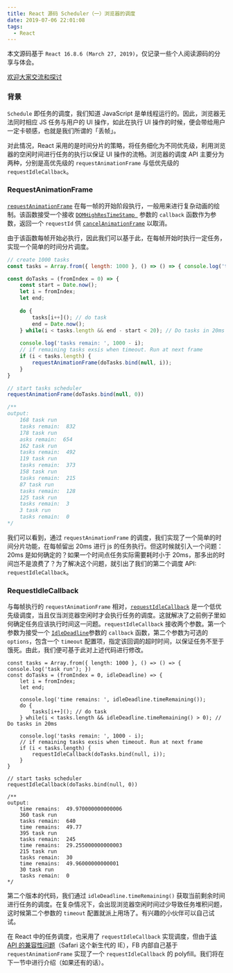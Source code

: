 ```yaml
---
title: React 源码 Scheduler（一）浏览器的调度
date: 2019-07-06 22:01:08
tags:
  - React
---
```


本文源码基于 `React 16.8.6 (March 27, 2019)`，仅记录一些个人阅读源码的分享与体会。

[欢迎大家交流和探讨](https://geasscn.com)

### 背景

`Schedule` 即任务的调度，我们知道 JavaScript 是单线程运行的。因此，浏览器无法同时相应 JS 任务与用户的 UI 操作，如此在执行 UI 操作的时候，便会带给用户一定卡顿感，也就是我们所谓的「丢帧」。

对此情况，React 采用的是时间分片的策略，将任务细化为不同优先级，利用浏览器的空闲时间进行任务的执行以保证 UI 操作的流畅。浏览器的调度 API 主要分为两种，分别是高优先级的 `requestAnimationFrame` 与低优先级的 `requestIdleCallback`。

### RequestAnimationFrame
[`requestAnimationFrame`](https://developer.mozilla.org/zh-CN/docs/Web/API/Window/requestAnimationFrame) 在每一帧的开始阶段执行，一般用来进行复杂动画的绘制。该函数接受一个接收 [`DOMHighResTimeStamp `](https://developer.mozilla.org/zh-CN/docs/Web/API/DOMHighResTimeStamp) 参数的 `callback` 函数作为参数，返回一个 `requestId` 供 [`cancelAnimationFrame`](https://developer.mozilla.org/zh-CN/docs/Web/API/Window/cancelAnimationFrame) 以取消。

由于该函数每帧开始必执行，因此我们可以基于此，在每帧开始时执行一定任务，实现一个简单的时间分片调度。

```javascript
// create 1000 tasks 
const tasks = Array.from({ length: 1000 }, () => () => { console.log('task run'); })

const doTasks = (fromIndex = 0) => {
	const start = Date.now();
	let i = fromIndex;
	let end;
	
	do {
		tasks[i++](); // do task
		end = Date.now();
	} while(i < tasks.length && end - start < 20); // Do tasks in 20ms
	
	console.log('tasks remain: ', 1000 - i);
	// if remaining tasks exsis when timeout. Run at next frame
	if (i < tasks.length) {
		requestAnimationFrame(doTasks.bind(null, i));
	}
}

// start tasks scheduler
requestAnimationFrame(doTasks.bind(null, 0))

/** 
output:
	168 task run
	tasks remain:  832
	178 task run
	asks remain:  654
	162 task run
	tasks remain:  492
	119 task run
	tasks remain:  373
	158 task run
	tasks remain:  215
	87 task run
	tasks remain:  128
	125 task run
	tasks remain:  3
	3 task run
	tasks remain:  0
*/
```
我们可以看到，通过 `requestAnimationFrame` 的调度，我们实现了一个简单的时间分片功能，在每帧留出 20ms 进行 js 的任务执行。但这时候就引入一个问题：20ms 是如何确定的？如果一个时间点任务实际需要耗时小于 20ms，那多出的时间岂不是浪费了？为了解决这个问题，就引出了我们的第二个调度 API: `requestIdleCallback`。

### RequestIdleCallback
与每帧执行的 `requestAnimationFrame` 相对，[`requestIdleCallback`](https://developer.mozilla.org/zh-CN/docs/Web/API/Window/requestIdleCallback) 是一个低优先级调度，当且仅当浏览器空闲时才会执行任务的调度。这就解决了之前例子里如何确定任务应该执行时间这一问题。`requestIdleCallback` 接收两个参数。第一个参数为接受一个 [`IdleDeadline`](https://developer.mozilla.org/zh-CN/docs/Web/API/IdleDeadline)参数的 `callback` 函数，第二个参数为可选的 `options`，包含一个 `timeout` 配置项，指定该回调的超时时间，以保证任务不至于饿死。由此，我们便可基于此对上述代码进行修改。

```
const tasks = Array.from({ length: 1000 }, () => () => { console.log('task run'); })
const doTasks = (fromIndex = 0, idleDeadline) => {
	let i = fromIndex;
	let end;
	
	console.log('time remains: ', idleDeadline.timeRemaining());
	do {
		tasks[i++](); // do task
	} while(i < tasks.length && idleDeadline.timeRemaining() > 0); // Do tasks in 20ms
	
	console.log('tasks remain: ', 1000 - i);
	// if remaining tasks exsis when timeout. Run at next frame
	if (i < tasks.length) {
		requestIdleCallback(doTasks.bind(null, i));
	}
}

// start tasks scheduler
requestIdleCallback(doTasks.bind(null, 0))

/**
output:
	time remains:  49.970000000000006
	360 task run
	tasks remain:  640
	time remains:  49.77
	395 task run
	tasks remain:  245
	time remains:  29.255000000000003
	215 task run
	tasks remain:  30
	time remains:  49.96000000000001
	30 task run
	tasks remain:  0
*/
```
第二个版本的代码，我们通过 `idleDeadline.timeRemaining()` 获取当前剩余时间进行任务的调度。在复杂情况下，会出现浏览器空闲时间过少导致任务堆积问题，这时候第二个参数的 `timeout` 配置就派上用场了。有兴趣的小伙伴可以自己试试。

在 React 中的任务调度，也采用了 `requestIdleCallback` 实现调度，但由于[该 API 的兼容性问题](https://www.caniuse.com/#search=requestIdleCallback)（Safari 这个新生代的 IE），FB 内部自己基于 `requestAnimationFrame` 实现了一个 `requestIdleCallback` 的 polyfill。我们将在下一节中进行介绍（如果还有的话）。
